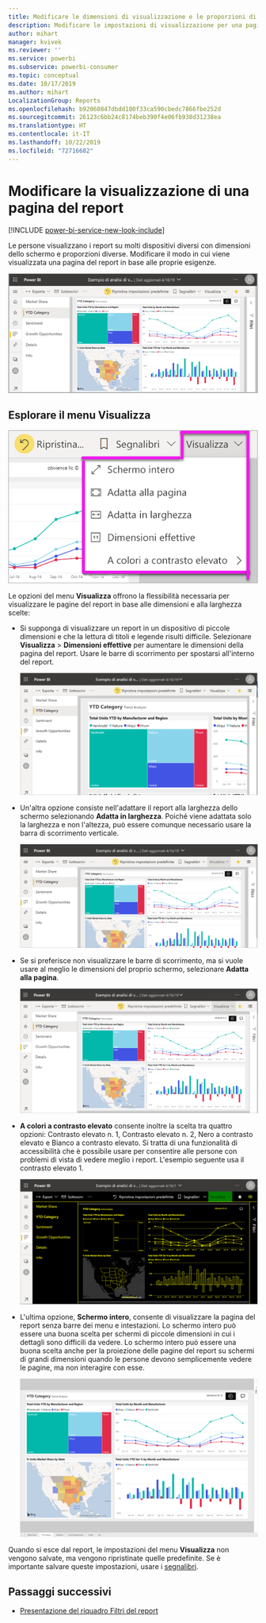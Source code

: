 ```yaml
---
title: Modificare le dimensioni di visualizzazione e le proporzioni di una pagina del report
description: Modificare le impostazioni di visualizzazione per una pagina in un report di Power BI
author: mihart
manager: kvivek
ms.reviewer: ''
ms.service: powerbi
ms.subservice: powerbi-consumer
ms.topic: conceptual
ms.date: 10/17/2019
ms.author: mihart
LocalizationGroup: Reports
ms.openlocfilehash: b92060847dbdd100f33ca590cbedc7866fbe252d
ms.sourcegitcommit: 26123c6bb24c8174beb390f4e06fb938d31238ea
ms.translationtype: HT
ms.contentlocale: it-IT
ms.lasthandoff: 10/22/2019
ms.locfileid: "72716682"
---
```

# <a name="change-the-display-of-a-report-page"></a>Modificare la visualizzazione di una pagina del report

[!INCLUDE [power-bi-service-new-look-include](../includes/power-bi-service-new-look-include.md)]

Le persone visualizzano i report su molti dispositivi diversi con dimensioni dello schermo e proporzioni diverse. Modificare il modo in cui viene visualizzata una pagina del report in base alle proprie esigenze.

![Screenshot di come viene visualizzato un report nel canvas.](media/end-user-report-view/power-bi-canvas.png)

## <a name="explore-the-view-menu"></a>Esplorare il menu Visualizza

![Screenshot delle opzioni del menu a discesa Visualizza.](media/end-user-report-view/power-bi-viewmenu.png)


Le opzioni del menu **Visualizza** offrono la flessibilità necessaria per visualizzare le pagine del report in base alle dimensioni e alla larghezza scelte:

- Si supponga di visualizzare un report in un dispositivo di piccole dimensioni e che la lettura di titoli e legende risulti difficile.  Selezionare **Visualizza** > **Dimensioni effettive** per aumentare le dimensioni della pagina del report. Usare le barre di scorrimento per spostarsi all'interno del report.

    ![Screenshot di un report impostato su Dimensioni effettive con due barre di scorrimento evidenziate.](media/end-user-report-view/power-bi-view-actual.png)

- Un'altra opzione consiste nell'adattare il report alla larghezza dello schermo selezionando **Adatta in larghezza**. Poiché viene adattata solo la larghezza e non l'altezza, può essere comunque necessario usare la barra di scorrimento verticale.

  ![Screenshot di un report impostato su Adatta in larghezza con la barra di scorrimento verticale evidenziata.](media/end-user-report-view/power-bi-view-width.png)

- Se si preferisce non visualizzare le barre di scorrimento, ma si vuole usare al meglio le dimensioni del proprio schermo, selezionare **Adatta alla pagina**.

   ![Screenshot di un report impostato su Adatta alla pagina.](media/end-user-report-view/power-bi-view-fit.png)

- **A colori a contrasto elevato** consente inoltre la scelta tra quattro opzioni: Contrasto elevato n. 1, Contrasto elevato n. 2, Nero a contrasto elevato e Bianco a contrasto elevato. Si tratta di una funzionalità di accessibilità che è possibile usare per consentire alle persone con problemi di vista di vedere meglio i report. L'esempio seguente usa il contrasto elevato 1. 

    ![Screenshot di un report impostato su Contrasto elevato n. 1.](media/end-user-report-view/power-bi-contrast1.png)

- L'ultima opzione, **Schermo intero**, consente di visualizzare la pagina del report senza barre dei menu e intestazioni. Lo schermo intero può essere una buona scelta per schermi di piccole dimensioni in cui i dettagli sono difficili da vedere.  Lo schermo intero può essere una buona scelta anche per la proiezione delle pagine del report su schermi di grandi dimensioni quando le persone devono semplicemente vedere le pagine, ma non interagire con esse.  

    ![Report visualizzato a schermo intero](media/end-user-report-view/power-bi-full-screen.png)

Quando si esce dal report, le impostazioni del menu **Visualizza** non vengono salvate, ma vengono ripristinate quelle predefinite. Se è importante salvare queste impostazioni, usare i [segnalibri](end-user-bookmarks.md).

## <a name="next-steps"></a>Passaggi successivi

* [Presentazione del riquadro Filtri del report](end-user-report-filter.md)